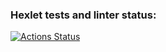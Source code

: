 ### Hexlet tests and linter status:
[![Actions Status](https://github.com/montecamo-a/frontend-project-lvl3/workflows/hexlet-check/badge.svg)](https://github.com/montecamo-a/frontend-project-lvl3/actions)